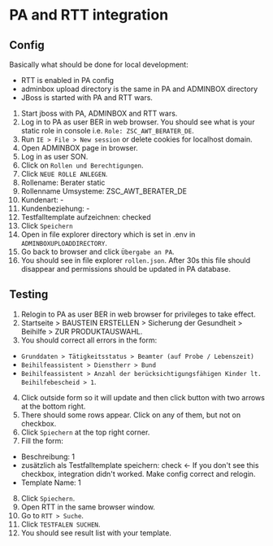 
# PA and RTT integration

## Config

Basically what should be done for local development:

- RTT is enabled in PA config
- adminbox upload directory is the same in PA and ADMINBOX directory
- JBoss is started with PA and RTT wars.

1. Start jboss with PA, ADMINBOX and RTT wars.
2. Log in to PA as user BER in web browser. You should see what is your static role in console i.e. `Role: ZSC_AWT_BERATER_DE`.
3. Run `IE > File > New session` or delete cookies for localhost domain.
4. Open ADMINBOX page in browser.
5. Log in as user SON.
6. Click on `Rollen und Berechtigungen`.
7. Click `NEUE ROLLE ANLEGEN`.
8. Rollename: Berater static
9. Rollenname Umsysteme: ZSC_AWT_BERATER_DE
10. Kundenart: -
11. Kundenbeziehung: -
12. Testfalltemplate aufzeichnen: checked
13. Click `Speichern`
14. Open in file explorer directory which is set in .env in `ADMINBOXUPLOADDIRECTORY`.
15. Go back to browser and click `Übergabe an PA`.
16. You should see in file explorer `rollen.json`. After 30s this file should disappear and permissions should be updated in PA database.

## Testing

1. Relogin to PA as user BER in web browser for privileges to take effect.
2. Startseite > BAUSTEIN ERSTELLEN > Sicherung der Gesundheit > Beihilfe > ZUR PRODUKTAUSWAHL.
3. You should correct all errors in the form:
  - `Grunddaten > Tätigkeitsstatus > Beamter (auf Probe / Lebenszeit)`
  - `Beihilfeassistent > Dienstherr > Bund`
  - `Beihilfeassistent > Anzahl der berücksichtigungsfähigen Kinder lt. Beihilfebescheid > 1`.
4. Click outside form so it will update and then click button with two arrows at the bottom right.
5. There should some rows appear. Click on any of them, but not on checkbox.
6. Click `Spiechern` at the top right corner.
7. Fill the form:
  - Beschreibung: 1
  - zusätzlich als Testfalltemplate speichern: check <- If you don't see this checkbox, integration didn't worked. Make config correct and relogin.
  - Template Name: 1
8. Click `Spiechern`.
9. Open RTT in the same browser window.
10. Go to `RTT > Suche`.
11. Click `TESTFALEN SUCHEN`.
12. You should see result list with your template.
